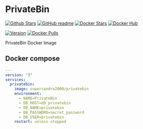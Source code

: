 # PrivateBin

[![Github Stars](https://img.shields.io/github/stars/supersandro2000/docker-images.svg?maxAge=43200&label=Github%20Stars)](https://github.com/SuperSandro2000/docker-images)
[![GitHub readme](https://img.shields.io/badge/GitHub-readme-blue.svg)](https://github.com/SuperSandro2000/docker-images/blob/master/privatebin/README.md)
[![Docker Stars](https://img.shields.io/docker/stars/supersandro2000/privatebin.svg?label=Docker%20Stars&maxAge=43200)](https://hub.docker.com/r/supersandro2000/privatebin/)
[![Docker Hub](https://img.shields.io/badge/Docker-hub-blue.svg)](https://hub.docker.com/r/supersandro2000/privatebin/)

[![Version](https://img.shields.io/docker/v/supersandro2000/privatebin.svg?label=Version&sort=date&maxAge=43200)](https://hub.docker.com/r/supersandro2000/privatebin/)
[![Docker Pulls](https://img.shields.io/docker/pulls/supersandro2000/privatebin.svg?label=Docker%20Pulls&maxAge=43200)](https://hub.docker.com/r/supersandro2000/privatebin/)

PrivateBin Docker Image

## Docker compose

````yaml
---
version: "3"
services:
  privatebin:
    image: supersandro2000/privatebin
    environment:
      - NAME=PrivateBin
      - DB_HOST=db_privatebin
      - DB_NAME=privatebin
      - DB_PASSWORD=secret_password
      - DB_USER=privatebin
    restart: unless-stopped
````
